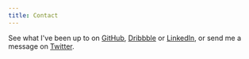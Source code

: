 ```yaml
---
title: Contact
---
```


See what I've been up to on [GitHub](https://github.com/rowanhogan), [Dribbble](http://dribbble.com/rowanhogan) or [LinkedIn](http://www.linkedin.com/in/rowanhogan), or send me a message on [Twitter](https://twitter.com/rowanhogan).
